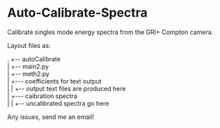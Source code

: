 # Auto-Calibrate-Spectra
Calibrate singles mode energy spectra from the GRI+ Compton camera.

Layout files as:

.
+-- autoCalibrate <br>
|  +-- main2.py <br>
|  +-- meth2.py <br>
|  +--- coefficients for text output <br>
|  |  +-- output text files are produced here <br>
|  +--- caibration spectra <br>
|  |  +-- uncalibrated spectra go here <br>

Any issues, send me an email!
